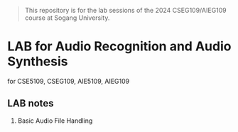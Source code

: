 > This repository is for the lab sessions of the 2024 CSEG109/AIEG109 course at Sogang University.
 
# LAB for Audio Recognition and Audio Synthesis
for CSE5109, CSEG109, AIE5109, AIEG109

## LAB notes
1. Basic Audio File Handling
